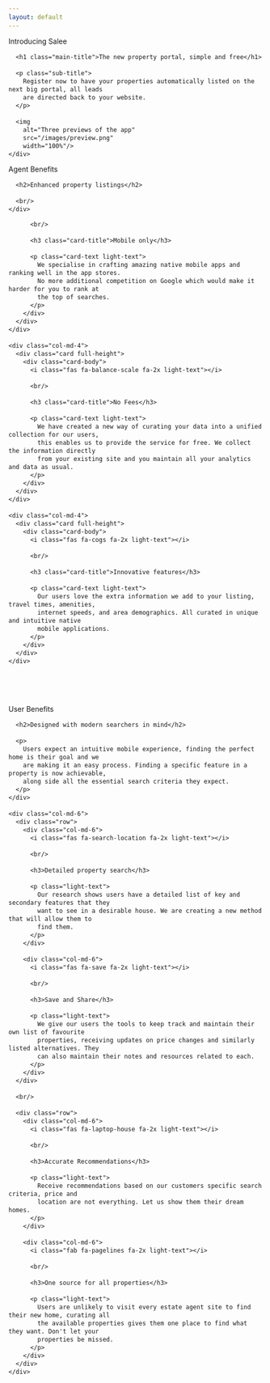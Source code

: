 ```yaml
---
layout: default
---
```


<div class="container-fluid">
  <div class="row">
    <div class="jumbotron">
      <p class="sub-title">Introducing Salee</p>

      <h1 class="main-title">The new property portal, simple and free</h1>

      <p class="sub-title">
        Register now to have your properties automatically listed on the next big portal, all leads
        are directed back to your website.
      </p>

      <img
        alt="Three previews of the app"
        src="/images/preview.png"
        width="100%"/>
    </div>
  </div>

  <div class="row boarder">
    <div class="col-md-12">
      <p class="light-text">Agent Benefits</p>

      <h2>Enhanced property listings</h2>

      <br/>
    </div>
  </div>

  <div class="row boarder">
    <div class="col-md-4">
      <div class="card full-height">
        <div class="card-body">
          <i class="fas fa-mobile-alt fa-2x light-text"></i>

          <br/>

          <h3 class="card-title">Mobile only</h3>

          <p class="card-text light-text">
            We specialise in crafting amazing native mobile apps and ranking well in the app stores.
            No more additional competition on Google which would make it harder for you to rank at
            the top of searches.
          </p>
        </div>
      </div>
    </div>

    <div class="col-md-4">
      <div class="card full-height">
        <div class="card-body">
          <i class="fas fa-balance-scale fa-2x light-text"></i>

          <br/>

          <h3 class="card-title">No Fees</h3>

          <p class="card-text light-text">
            We have created a new way of curating your data into a unified collection for our users,
            this enables us to provide the service for free. We collect the information directly
            from your existing site and you maintain all your analytics and data as usual.
          </p>
        </div>
      </div>
    </div>

    <div class="col-md-4">
      <div class="card full-height">
        <div class="card-body">
          <i class="fas fa-cogs fa-2x light-text"></i>

          <br/>

          <h3 class="card-title">Innovative features</h3>

          <p class="card-text light-text">
            Our users love the extra information we add to your listing, travel times, amenities,   
            internet speeds, and area demographics. All curated in unique and intuitive native
            mobile applications.
          </p>
        </div>
      </div>
    </div>
  </div>

  <br/>

  <br/>

  <br/>

  <!-- Big and 4 small -->

  <div class="row boarder">
    <div class="col-md-6">
      <p class="light-text">User Benefits</p>

      <h2>Designed with modern searchers in mind</h2>

      <p>
        Users expect an intuitive mobile experience, finding the perfect home is their goal and we  
        are making it an easy process. Finding a specific feature in a property is now achievable,
        along side all the essential search criteria they expect.
      </p>
    </div>

    <div class="col-md-6">
      <div class="row">
        <div class="col-md-6">
          <i class="fas fa-search-location fa-2x light-text"></i>

          <br/>

          <h3>Detailed property search</h3>

          <p class="light-text">
            Our research shows users have a detailed list of key and secondary features that they
            want to see in a desirable house. We are creating a new method that will allow them to
            find them.
          </p>
        </div>

        <div class="col-md-6">
          <i class="fas fa-save fa-2x light-text"></i>

          <br/>

          <h3>Save and Share</h3>

          <p class="light-text">
            We give our users the tools to keep track and maintain their own list of favourite
            properties, receiving updates on price changes and similarly listed alternatives. They
            can also maintain their notes and resources related to each.
          </p>
        </div>
      </div>

      <br/>

      <div class="row">
        <div class="col-md-6">
          <i class="fas fa-laptop-house fa-2x light-text"></i>

          <br/>

          <h3>Accurate Recommendations</h3>

          <p class="light-text">
            Receive recommendations based on our customers specific search criteria, price and
            location are not everything. Let us show them their dream homes.
          </p>
        </div>

        <div class="col-md-6">
          <i class="fab fa-pagelines fa-2x light-text"></i>

          <br/>

          <h3>One source for all properties</h3>

          <p class="light-text">
            Users are unlikely to visit every estate agent site to find their new home, curating all
            the available properties gives them one place to find what they want. Don't let your
            properties be missed.
          </p>
        </div>
      </div>
    </div>
  </div>

  <!-- //no work to list -->
</div>
